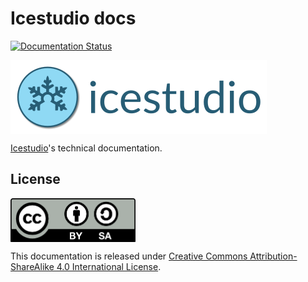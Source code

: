# Icestudio docs

[![Documentation Status](https://readthedocs.org/projects/icestudio/badge/?version=stable)](http://icestudio.readthedocs.io/en/stable/)

<img src="./doc/images/icestudio-logo-label.png" align="center">

[Icestudio](https://github.com/FPGAwars/icestudio)'s technical documentation.

## License

<img src="./resources/images/by-sa.png" width="200" align = "center">

This documentation is released under [Creative Commons Attribution-ShareAlike 4.0 International License](http://creativecommons.org/licenses/by-sa/4.0/).
